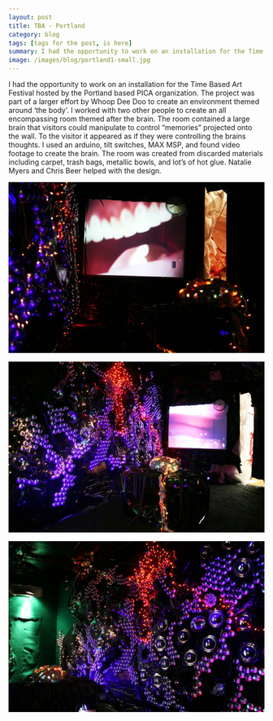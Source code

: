 ```yaml
---
layout: post
title: TBA - Portland
category: blog
tags: [tags for the post, is here]
summary: I had the opportunity to work on an installation for the Time Based Art Festival hosted by the Portland based PICA organization. The project was part of a larger effort by Whoop Dee Doo to create an environment themed around ‘the body’. I worked with two other people to create an all encompassing room themed after the brain. The room contained a large brain that visitors could manipulate to control “memories” projected onto the wall. To the visitor it appeared as if they were controlling the brains thoughts. I used an arduino, tilt switches, MAX MSP, and found video footage to create the brain. The room was created from discarded materials including carpet, trash bags, metallic bowls, and lot’s of hot glue. Natalie Myers and Chris Beer helped with the design.
image: /images/blog/portland1-small.jpg
---
```


I had the opportunity to work on an installation for the Time Based Art Festival hosted by the Portland based PICA organization. The project was part of a larger effort by Whoop Dee Doo to create an environment themed around ‘the body’. I worked with two other people to create an all encompassing room themed after the brain. The room contained a large brain that visitors could manipulate to control “memories” projected onto the wall. To the visitor it appeared as if they were controlling the brains thoughts. I used an arduino, tilt switches, MAX MSP, and found video footage to create the brain. The room was created from discarded materials including carpet, trash bags, metallic bowls, and lot’s of hot glue. Natalie Myers and Chris Beer helped with the design.

![tba](../images/blog/portland3.jpg "tba")

![tba](../images/blog/portland2.jpg "tba")

![tba](../images/blog/portland1.jpg "tba")
